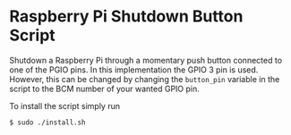 # Raspberry Pi Shutdown Button Script
Shutdown a Raspberry Pi through a momentary push button connected to one of the PGIO pins. In this implementation the GPIO 3 pin is used. However, this can be changed by changing the `button_pin` variable in the script to the BCM number of your wanted GPIO pin.

To install the script simply run
```sh
$ sudo ./install.sh
```
